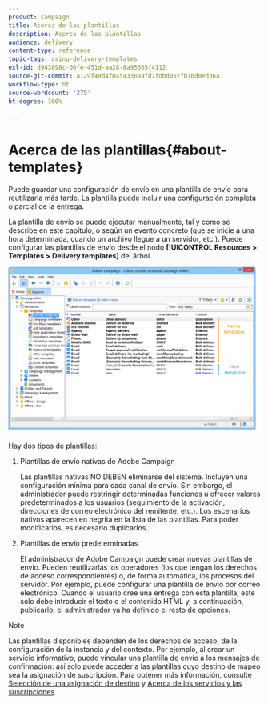 ```yaml
---
product: campaign
title: Acerca de las plantillas
description: Acerca de las plantillas
audience: delivery
content-type: reference
topic-tags: using-delivery-templates
exl-id: d943898c-06fe-451d-aa28-8a95665f4112
source-git-commit: a129f49d4f045433899fd7fdbd057fb16d0ed36a
workflow-type: ht
source-wordcount: '275'
ht-degree: 100%

---
```


# Acerca de las plantillas{#about-templates}

Puede guardar una configuración de envío en una plantilla de envío para reutilizarla más tarde. La plantilla puede incluir una configuración completa o parcial de la entrega.

La plantilla de envío se puede ejecutar manualmente, tal y como se describe en este capítulo, o según un evento concreto (que se inicie a una hora determinada, cuando un archivo llegue a un servidor, etc.). Puede configurar las plantillas de envío desde el nodo **[!UICONTROL Resources > Templates > Delivery templates]** del árbol.

![](assets/s_user_template_list.png)

Hay dos tipos de plantillas:

1. Plantillas de envío nativas de Adobe Campaign

   Las plantillas nativas NO DEBEN eliminarse del sistema. Incluyen una configuración mínima para cada canal de envío. Sin embargo, el administrador puede restringir determinadas funciones u ofrecer valores predeterminados a los usuarios (seguimiento de la activación, direcciones de correo electrónico del remitente, etc.). Los escenarios nativos aparecen en negrita en la lista de las plantillas. Para poder modificarlos, es necesario duplicarlos.

1. Plantillas de envío predeterminadas

   El administrador de Adobe Campaign puede crear nuevas plantillas de envío. Pueden reutilizarlas los operadores (los que tengan los derechos de acceso correspondientes) o, de forma automática, los procesos del servidor. Por ejemplo, puede configurar una plantilla de envío por correo electrónico. Cuando el usuario cree una entrega con esta plantilla, este solo debe introducir el texto o el contenido HTML y, a continuación, publicarlo; el administrador ya ha definido el resto de opciones.

>[!NOTE]
>
>Las plantillas disponibles dependen de los derechos de acceso, de la configuración de la instancia y del contexto. Por ejemplo, al crear un servicio informativo, puede vincular una plantilla de envío a los mensajes de confirmación: así solo puede acceder a las plantillas cuyo destino de mapeo sea la asignación de suscripción. Para obtener más información, consulte [Selección de una asignación de destino](selecting-a-target-mapping.md) y [Acerca de los servicios y las suscripciones](about-services-and-subscriptions.md).
